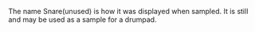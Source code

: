 The name Snare(unused) is how it was displayed when sampled.
It is still and may be used as a sample for a drumpad.
